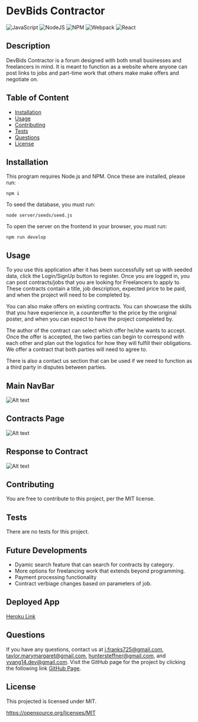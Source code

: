 # DevBids Contractor

![JavaScript](https://img.shields.io/badge/JAVASCRIPT-%23323330.svg?style=for-the-badge&logo=javascript&logoColor=%23F7DF1E&style=plastic) ![NodeJS](https://img.shields.io/badge/node.js-6DA55F?style=for-the-badge&logo=node.js&logoColor=white&style=plastic) ![NPM](https://img.shields.io/badge/NPM-%23000000.svg?style=for-the-badge&logo=npm&logoColor=white&style=plastic) ![Webpack](https://img.shields.io/badge/Webpack-8DD6F9?style=for-the-badge&logo=webpack&logoColor=white&style=plastic) ![React](https://img.shields.io/badge/react-%2320232a.svg?style=for-the-badge&logo=react&logoColor=%2361DAFB)

## Description

DevBids Contractor is a forum designed with both small businesses and freelancers in mind. It is meant to function as a website where anyone can post links to jobs and part-time work that others make make offers and negotiate on.



## Table of Content

- [Installation](#installation)
- [Usage](#usage)
- [Contributing](#contributing)
- [Tests](#tests)
- [Questions](#questions)
- [License](#license)

## Installation
This program requires Node.js and NPM. Once these are installed, please run:

```
npm i
```
To seed the database, you must run:
```
node server/seeds/seed.js
```
To open the server on the frontend in your browser, you must run:
```
npm run develop
```
## Usage
To you use this application after it has been successfully set up with seeded data, click the Login/SignUp button to register. Once you are logged in, you can post contracts/jobs that you are looking for Freelancers to apply to. These contracts contain a title, job description, expected price to be paid, and when the project will need to be completed by.

You can also make offers on existing contracts. You can showcase the skills that you have experience in, a counteroffer to the price by the original poster, and when you can expect to have the project compeleted by.

The author of the contract can select which offer he/she wants to accept. Once the offer is accepted, the two parties can begin to correspond with each other and plan out the logistics for how they will fulfill their obligations. We offer a contract that both parties will need to agree to.

There is also a contact us section that can be used if we need to function as a third party in disputes between parties.

## Main NavBar
![Alt text](./Navbar.png )
## Contracts Page
![Alt text](./Contracts.png )
## Response to Contract
![Alt text](./Response.png )

## Contributing

You are free to contribute to this project, per the MIT license.

## Tests

There are no tests for this project.

## Future Developments
* Dyamic search feature that can search for contracts by category.
* More options for freelancing work that extends beyond programming.
* Payment processing functionality
* Contract verbiage changes based on parameters of job.

## Deployed App

[Heroku Link](https://devbids-gp4.herokuapp.com/)

## Questions

If you have any questions, contact us at j.franks725@gmail.com, taylor.marymargaret@gmail.com, huntersteffner@gmail.com, and vyang14.dev@gmail.com. Visit the GitHub page for the project by clicking the following link [GitHub Page](https://github.com/vyang14/devbids-contractor-Gp4).

## License

This projected is licensed under MIT.

https://opensource.org/licenses/MIT
